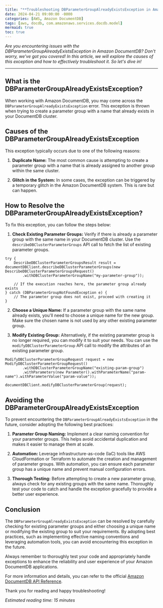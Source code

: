 ```yaml
---
title: "**Troubleshooting DBParameterGroupAlreadyExistsException in Amazon DocumentDB**"
date: 2024-04-21 09:00:00 -0000
categories: [AWS, Amazon DocumentDB]
tags: [aws, docdb, com.amazonaws.services.docdb.model]
mermaid: true
toc: true
---
```



*Are you encountering issues with the DBParameterGroupAlreadyExistsException in Amazon DocumentDB? Don't worry, we've got you covered! In this article, we will explore the causes of this exception and how to effectively troubleshoot it. So let's dive in!*

---

## What is the DBParameterGroupAlreadyExistsException?

When working with Amazon DocumentDB, you may come across the `DBParameterGroupAlreadyExistsException` error. This exception is thrown when trying to create a parameter group with a name that already exists in your DocumentDB cluster.

## Causes of the DBParameterGroupAlreadyExistsException

This exception typically occurs due to one of the following reasons:

1. **Duplicate Name:** The most common cause is attempting to create a parameter group with a name that is already assigned to another group within the same cluster.

2. **Glitch in the System:** In some cases, the exception can be triggered by a temporary glitch in the Amazon DocumentDB system. This is rare but can happen.

## How to Resolve the DBParameterGroupAlreadyExistsException?

To fix this exception, you can follow the steps below:

1. **Check Existing Parameter Groups:** Verify if there is already a parameter group with the same name in your DocumentDB cluster. Use the `describeDBClusterParameterGroups` API call to fetch the list of existing parameter groups.

```
try {
    DescribeDBClusterParameterGroupsResult result = documentDBClient.describeDBClusterParameterGroups(new DescribeDBClusterParameterGroupsRequest()
        .withDBClusterParameterGroupName("my-parameter-group"));
    
    // If the execution reaches here, the parameter group already exists
} catch (DBParameterGroupNotFoundException e) {
    // The parameter group does not exist, proceed with creating it
}
```

2. **Choose a Unique Name:** If a parameter group with the same name already exists, you'll need to choose a unique name for the new group. Make sure the chosen name is not used by any other existing parameter group.

3. **Modify Existing Group:** Alternatively, if the existing parameter group is no longer required, you can modify it to suit your needs. You can use the `modifyDBClusterParameterGroup` API call to modify the attributes of an existing parameter group.

```
ModifyDBClusterParameterGroupRequest request = new ModifyDBClusterParameterGroupRequest()
        .withDBClusterParameterGroupName("existing-param-group")
        .withParameters(new Parameter().withParameterName("param-name").withParameterValue("param-value"));

documentDBClient.modifyDBClusterParameterGroup(request);
```

## Avoiding the DBParameterGroupAlreadyExistsException

To prevent encountering the `DBParameterGroupAlreadyExistsException` in the future, consider adopting the following best practices:

1. **Parameter Group Naming:** Implement a clear naming convention for your parameter groups. This helps avoid accidental duplication and makes it easier to manage them at scale.

2. **Automation:** Leverage infrastructure-as-code (IaC) tools like AWS CloudFormation or Terraform to automate the creation and management of parameter groups. With automation, you can ensure each parameter group has a unique name and prevent manual configuration errors.

3. **Thorough Testing:** Before attempting to create a new parameter group, always check for any existing groups with the same name. Thoroughly test your code to catch and handle the exception gracefully to provide a better user experience.

## Conclusion

The `DBParameterGroupAlreadyExistsException` can be resolved by carefully checking for existing parameter groups and either choosing a unique name or modifying the existing group to suit your requirements. By adopting best practices, such as implementing effective naming conventions and leveraging automation tools, you can avoid encountering this exception in the future.

Always remember to thoroughly test your code and appropriately handle exceptions to enhance the reliability and user experience of your Amazon DocumentDB applications.

For more information and details, you can refer to the official [Amazon DocumentDB API Reference](https://docs.aws.amazon.com/documentdb/latest/APIReference/Welcome.html).

Thank you for reading and happy troubleshooting!

*Estimated reading time: 15 minutes*